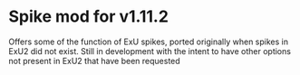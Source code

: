 # Spike mod for v1.11.2
Offers some of the function of ExU spikes, ported originally when spikes in ExU2 did not exist. 
Still in development with the intent to have other options not present in ExU2 that have been requested
